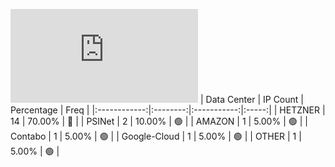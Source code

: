 ![Diagramm](https://github.com/obajay/StateSync-snapshots/blob/main/Projects/OKP4/1/README.md)
| Data Center | IP Count | Percentage | Freq |
|:------------:|:--------:|:-----------:|:-----:|
| HETZNER | 14 | 70.00% | 🔴 |
| PSINet | 2 | 10.00% | 🟢 |
| AMAZON | 1 | 5.00% | 🟢 |
| Contabo | 1 | 5.00% | 🟢 |
| Google-Cloud | 1 | 5.00% | 🟢 |
| OTHER | 1 | 5.00% | 🟢 |